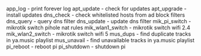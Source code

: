 app_log - print forever log
apt_update - check for updates
apt_upgrade - install updates
dns_check - check whitelisted hosts from ad block filters
dns_query - query dns filter
dns_update - update dns filter
mik_pi_switch - mikrotik switch pihole nat rules
mik_wlan1_switch - mikrotik switch wifi 2.4
mik_wlan2_switch - mikrotik switch wifi 5
mus_dups - find duplicate tracks in ya.music playlist
mus_unavail - find unavailable tracks in ya.music playlist
pi_reboot - reboot pi
pi_shutdown - shutdown pi
